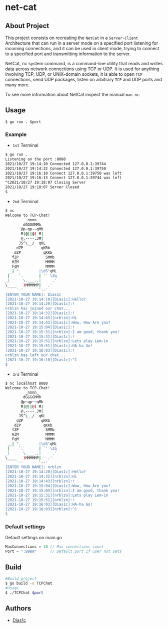 # net-cat
## About Project
This project consists on recreating the `NetCat` in a `Server-Client` Architecture that can run in a server mode on a specified port listening for incoming connections, and it can be used in client mode, trying to connect to a specified port and transmitting information to the server.

NetCat, nc system command, is a command-line utility that reads and writes data across network connections using TCP or UDP. It is used for anything involving TCP, UDP, or UNIX-domain sockets, it is able to open `TCP` connections, send UDP packages, listen on arbitrary `TCP` and UDP ports and many more.

To see more information about NetCat inspect the manual `man nc`.
## Usage
```
$ go run . $port
```
### Example
- `1st` Terminal
```bash
$ go run .
Listening on the port :8080
2021/10/27 19:14:10 Connected 127.0.0.1:39744
2021/10/27 19:14:32 Connected 127.0.0.1:39750
2021/10/27 19:16:10 Connect 127.0.0.1:39750 was left
2021/10/27 19:16:13 Connect 127.0.0.1:39744 was left
^C2021/10/27 19:18:07 Closing Server
2021/10/27 19:18:07 Server Closed
$ 
```
- `2nd` Terminal
```bash
$ nc 
Welcome to TCP-Chat!
         _nnnn_
        dGGGGMMb
       @p~qp~~qMb
       M|@||@) M|
       @,----.JM|
      JS^\__/  qKL
     dZP        qKRb
    dZP          qKKb
   fZP            SMMb
   HZM            MMMM
   FqM            MMMM
 __| ".        |\dS"qML
 |    `.       | `' \Zq
_)      \.___.,|     .'
\____   )MMMMMP|   .'
     `-'       `--'
[ENTER YOUR NAME]: Dias1c
[2021-10-27 19:14:10][Dias1c]:Hello? 
[2021-10-27 19:14:20][Dias1c]:!
nrblzn has joined our chat...
[2021-10-27 19:14:32][Dias1c]:!
[2021-10-27 19:14:43][nrblzn]:Hi
[2021-10-27 19:14:43][Dias1c]:Wow, How Are you?
[2021-10-27 19:15:04][Dias1c]:!
[2021-10-27 19:15:31][nrblzn]:I am good, thank you!
[2021-10-27 19:15:31][Dias1c]:!
[2021-10-27 19:15:51][nrblzn]:Lets play Lem-in
[2021-10-27 19:15:51][Dias1c]:HA-ha Go!
[2021-10-27 19:16:03][Dias1c]:!
nrblzn has left our chat...
[2021-10-27 19:16:10][Dias1c]:^C
$ 
```
- `3rd` Terminal
```bash
$ nc localhost 8080
Welcome to TCP-Chat!
         _nnnn_
        dGGGGMMb
       @p~qp~~qMb
       M|@||@) M|
       @,----.JM|
      JS^\__/  qKL
     dZP        qKRb
    dZP          qKKb
   fZP            SMMb
   HZM            MMMM
   FqM            MMMM
 __| ".        |\dS"qML
 |    `.       | `' \Zq
_)      \.___.,|     .'
\____   )MMMMMP|   .'
     `-'       `--'
[ENTER YOUR NAME]: nrblzn
[2021-10-27 19:14:20][Dias1c]:Hello?
[2021-10-27 19:14:32][nrblzn]:Hi
[2021-10-27 19:14:43][nrblzn]:!
[2021-10-27 19:15:04][Dias1c]:Wow, How Are you?
[2021-10-27 19:15:04][nrblzn]:I am good, thank you!
[2021-10-27 19:15:31][nrblzn]:Lets play Lem-in
[2021-10-27 19:15:51][nrblzn]:!
[2021-10-27 19:16:03][Dias1c]:HA-ha Go!
[2021-10-27 19:16:03][nrblzn]:^C
$ 
```
### Default settings
Default settings on main.go
```go
MaxConnections = 10 // Max connections count
Port = ":8989"      // Default port if user not sets
```
## Build
```bash
#Build project
$ go build -o TCPChat
#Usage
$ ./TCPChat $port
```
## Authors
- [Dias1c](https://github.com/Dias1c)